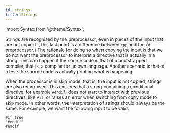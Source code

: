 ```yaml
---
id: strings
title: Strings
---
```


import Syntax from '@theme/Syntax';

Strings are recognised by the preprocessor, even in pieces of the
input that are not copied. (This last point is a difference between
`cpp` and the `C#` preprocessor.) The rationale for doing so when
copying the input is that we do not want the preprocessor to interpret
a directive that is actually in a string. This can happen if the
source code is that of a bootstrapped compiler, that is, a compiler
for its own language. Another scenario is that of a test: the source
code is actually printing what is happening.

When the processor is in skip mode, that is, the input is not copied,
strings are also recognised. This ensures that a string containing a
conditional directive, for example `#endif`, does not start to
interact with previous directives, like `#if`, or raises an error when
switching from copy mode to skip mode. In other words, the
interpretation of strings should always be the same. For example, we
want the following input to be valid:


```
#if true
"#endif"
#endif
```
